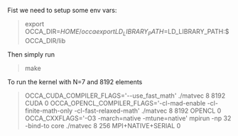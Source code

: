 Fist we need to setup some env vars:

>export OCCA_DIR=$HOME/occa
>export LD_LIBRARY_PATH=$LD_LIBRARY_PATH:$OCCA_DIR/lib

Then simply run

>make

To run the kernel with N=7 and 8192 elements

>OCCA_CUDA_COMPILER_FLAGS='--use_fast_math' ./matvec 8 8192 CUDA 0
>OCCA_OPENCL_COMPILER_FLAGS='-cl-mad-enable -cl-finite-math-only -cl-fast-relaxed-math' ./matvec 8 8192 OPENCL 0
>OCCA_CXXFLAGS='-O3 -march=native -mtune=native' mpirun -np 32 -bind-to core ./matvec 8 256 MPI+NATIVE+SERIAL 0

